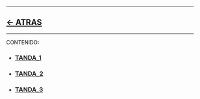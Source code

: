 
---

## [<- ATRAS](../README.md)

---


CONTENIDO:

- ### [TANDA_1](00_tanda_1/README.md)
- ### [TANDA_2](10_tanda_2/README.md)
- ### [TANDA_3](20_tanda_3/README.md)


